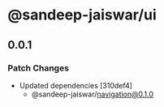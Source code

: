 # @sandeep-jaiswar/ui

## 0.0.1

### Patch Changes

- Updated dependencies [310def4]
  - @sandeep-jaiswar/navigation@0.1.0
